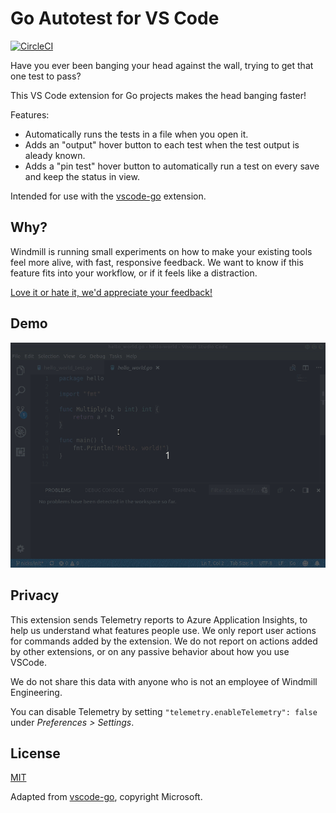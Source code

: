 # Go Autotest for VS Code
[![CircleCI](https://circleci.com/gh/windmilleng/vscode-go-autotest.png)](https://circleci.com/gh/windmilleng/vscode-go-autotest)

Have you ever been banging your head against the wall, trying to get that one test to pass?

This VS Code extension for Go projects makes the head banging faster!

Features:
- Automatically runs the tests in a file when you open it.
- Adds an "output" hover button to each test when the test output is aleady known.
- Adds a "pin test" hover button to automatically run a test on every save and keep the status in view.

Intended for use with the [vscode-go](https://github.com/Microsoft/vscode-go/) extension.

## Why?

Windmill is running small experiments on how to make your existing tools feel
more alive, with fast, responsive feedback. We want to know if this feature fits
into your workflow, or if it feels like a distraction.

[Love it or hate it, we'd appreciate your feedback!](https://airtable.com/shroJMj6X4pcljufb)

## Demo

![Demo](videos/demo-autotest-and-pin.gif)

## Privacy

This extension sends Telemetry reports to Azure Application Insights, to help us
understand what features people use. We only report user actions for commands
added by the extension. We do not report on actions added by other extensions,
or on any passive behavior about how you use VSCode.

We do not share this data with anyone who is not an employee of Windmill Engineering.

You can disable Telemetry by setting `"telemetry.enableTelemetry": false`
under *Preferences > Settings*.

## License
[MIT](LICENSE)

Adapted from [vscode-go](https://github.com/Microsoft/vscode-go/), copyright Microsoft.
